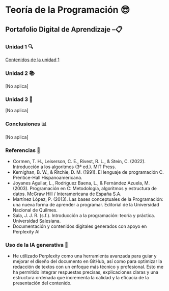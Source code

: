 # Teoría de la Programación 😎  
## Portafolio Digital de Aprendizaje –📋  

### Unidad 1 🔍  
[Contenidos de la unidad 1](./Unidad1.md) 
### Unidad 2 📚  
[No aplica]
### Unidad 3 📝 
[No aplica]
### Conclusiones 📊  
[No aplica]
### Referencias 📑
- Cormen, T. H., Leiserson, C. E., Rivest, R. L., & Stein, C. (2022). Introducción a los algoritmos (3ª ed.). MIT Press.
- Kernighan, B. W., & Ritchie, D. M. (1991). El lenguaje de programación C. Prentice-Hall Hispanoamericana.
- Joyanes Aguilar, L., Rodríguez Baena, L., & Fernández Azuela, M. (2003). Programación en C: Metodología, algoritmos y estructura de datos. McGraw Hill / Interamericana de España S.A.
- Martínez López, P. (2013). Las bases conceptuales de la Programación: una nueva forma de aprender a programar. Editorial de la Universidad Nacional de Quilmes.
- Sala, J. J. R. (s.f.). Introducción a la programación: teoría y práctica. Universidad Salesiana.
- Documentación y contenidos digitales generados con apoyo en Perplexity AI﻿
### Uso de la IA generativa 🤖  
- He utilizado Perplexity como una herramienta avanzada para guiar y mejorar el diseño del documento en GitHub, así como para optimizar la redacción de textos con un enfoque más técnico y profesional. Esto me ha permitido integrar respuestas precisas, explicaciones claras y una estructura ordenada que incrementa la calidad y la eficacia de la presentación del contenido.

